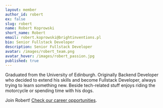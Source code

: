 ```yaml
---
layout: member
author_id: robert
ex: false
slug: robert
name: Robert Koprowski
short_name: Robert
email: robert.koprowski@brightinventions.pl
bio: Senior Fullstack Developer
description: Senior Fullstack Developer
avatar: /images/robert_team.png
avatar_hover: /images/robert_passion.jpg
published: true
---
```

Graduated from the University of Edinburgh. Originally Backend Developer who decided to extend his skills and become Fullstack Developer, always trying to learn something new. Beside tech-related stuff enjoys riding the motorcycle or spending time with his dogs.

Join Robert! [Check our career opportunities](/career).